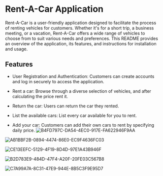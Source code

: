 # Rent-A-Car Application
Rent-A-Car is a user-friendly application designed to facilitate the process of renting vehicles for customers. Whether it's for a short trip, a business meeting, or a vacation, Rent-A-Car offers a wide range of vehicles to choose from to suit various needs and preferences. This README provides an overview of the application, its features, and instructions for installation and usage.

## Features
* User Registration and Authentication: Customers can create accounts and log in securely to access the application.

* Rent a car: Browse through a diverse selection of vehicles, and after calculating the price rent it.

* Return the car: Users can return the car they rented.

* List the available cars: List every car available for you to rent.

* Add your car: Customers can add their own cars to rent by specifying daily price.
![B4FD797C-DA54-4EC0-917E-FA622946F9AA](https://github.com/ahmeterenA/Rent-A-Car-Project/assets/127527448/d82adc36-7d51-474b-9547-850046f06f8b)

![AB1BBF2B-0894-4474-86E0-EC9F4636FC03](https://github.com/ahmeterenA/Rent-A-Car-Project/assets/127527448/b1b6cfc5-4832-42c7-8a90-e741bbf0f1a9)

![CE13EEFC-5129-4F19-8D4D-97E1A43B946F](https://github.com/ahmeterenA/Rent-A-Car-Project/assets/127527448/19f7ec46-9474-4b96-946f-e31736065f86)

![B2D783E9-484D-47F4-A20F-20FE03C567B8](https://github.com/ahmeterenA/Rent-A-Car-Project/assets/127527448/0facaa9d-0ad4-4a3f-9e1a-c2f02efe3dfe)

![C7A99A7A-8C31-47E9-944E-8B5C3F9E95D7](https://github.com/ahmeterenA/Rent-A-Car-Project/assets/127527448/fe9b848b-65d6-45cb-afd4-19e12480d35c)

